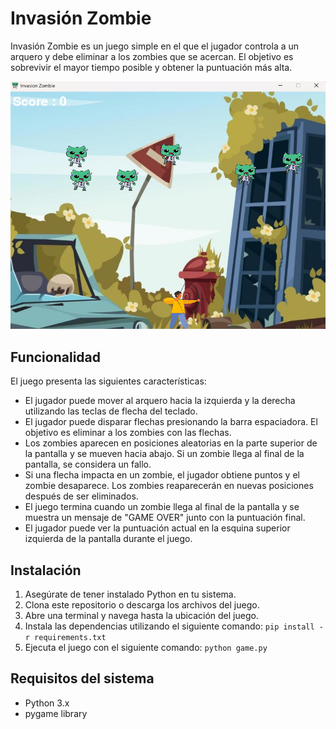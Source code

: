 # Invasión Zombie

Invasión Zombie es un juego simple en el que el jugador controla a un arquero y debe eliminar a los zombies que se acercan. El objetivo es sobrevivir el mayor tiempo posible y obtener la puntuación más alta.

![Captura de pantalla del juego](juego.png)

## Funcionalidad

El juego presenta las siguientes características:

- El jugador puede mover al arquero hacia la izquierda y la derecha utilizando las teclas de flecha del teclado.
- El jugador puede disparar flechas presionando la barra espaciadora. El objetivo es eliminar a los zombies con las flechas.
- Los zombies aparecen en posiciones aleatorias en la parte superior de la pantalla y se mueven hacia abajo. Si un zombie llega al final de la pantalla, se considera un fallo.
- Si una flecha impacta en un zombie, el jugador obtiene puntos y el zombie desaparece. Los zombies reaparecerán en nuevas posiciones después de ser eliminados.
- El juego termina cuando un zombie llega al final de la pantalla y se muestra un mensaje de "GAME OVER" junto con la puntuación final.
- El jugador puede ver la puntuación actual en la esquina superior izquierda de la pantalla durante el juego.

## Instalación

1. Asegúrate de tener instalado Python en tu sistema.
2. Clona este repositorio o descarga los archivos del juego.
3. Abre una terminal y navega hasta la ubicación del juego.
4. Instala las dependencias utilizando el siguiente comando: `pip install -r requirements.txt`
5. Ejecuta el juego con el siguiente comando: `python game.py`

## Requisitos del sistema

- Python 3.x
- pygame library

